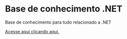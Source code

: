 # Base de conhecimento .NET

Base de conhecimento para tudo relacionado a .NET

[Acesse aqui clicando aqui.](https://andreluis117.github.io/.NET-Knowledge-Base/)
